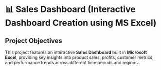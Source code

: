 # 📊 Sales Dashboard (Interactive Dashboard Creation using MS Excel)
## Project Objectives
This project features an interactive **Sales Dashboard** built in **Microsoft Excel**, providing key insights into product sales, profits, customer metrics, and performance trends across different time periods and regions.


